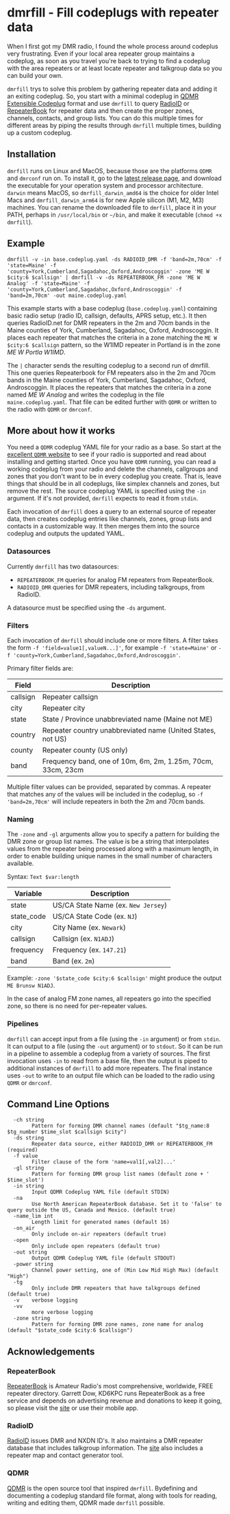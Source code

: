 # dmrfill - Fill codeplugs with repeater data

When I first got my DMR radio, I found the whole process around codeplus very frustrating. Even if your local area repeater group maintains a codeplug, as soon as you travel you're back to trying to find a codeplug with the area repeaters or at least locate repeater and talkgroup data so you can build your own.

`dmrfill` trys to solve this problem by gathering repeater data and adding it an exiting codeplug. So, you start with a minimal codeplug in [QDMR Extensible Codeplug](https://dm3mat.darc.de/qdmr/manual/ch03.html) format and use `dmrfill` to query [RadioID](https://radioid.net/) or [RepeaterBook](https://www.repeaterbook.com/) for repeater data and then create the proper zones, channels, contacts, and group lists. You can do this multiple times for different areas by piping the results through `dmrfill` multiple times, building up a custom codeplug.

## Installation

`dmrfill` runs on Linux and MacOS, because those are the platforms `QDMR` and `dmrconf` run on. To install it, go to the [latest release page](https://github.com/jancona/dmrfill/releases/latest), and download the executable for your operation system and processor architecture. `darwin` means MacOS, so `dmrfill_darwin_amd64` is the choice for older Intel Macs and `dmrfill_darwin_arm64` is for new Apple silicon (M1, M2, M3) machines. You can rename the downloaded file to `dmrfill`, place it in your PATH, perhaps in `/usr/local/bin` or `~/bin`, and make it executable (`chmod +x dmrfill`).

## Example

```
dmrfill -v -in base.codeplug.yaml -ds RADIOID_DMR -f 'band=2m,70cm' -f 'state=Maine' -f 'county=York,Cumberland,Sagadahoc,Oxford,Androscoggin' -zone 'ME W $city:6 $callsign' | dmrfill -v -ds REPEATERBOOK_FM -zone 'ME W Analog' -f 'state=Maine' -f 'county=York,Cumberland,Sagadahoc,Oxford,Androscoggin' -f 'band=2m,70cm' -out maine.codeplug.yaml
```

This example starts with a base codeplug (`base.codeplug.yaml`) containing basic radio setup (radio ID, callsign, defaults, APRS setup, etc.). It then queries RadioID.net for DMR repeaters in the 2m and 70cm bands in the Maine counties of York, Cumberland, Sagadahoc, Oxford, Androscoggin. It places each repeater that matches the criteria in a zone matching the `ME W $city:6 $callsign` pattern, so the W1IMD repeater in Portland is in the zone _ME W Portla W1IMD_.

The `|` character sends the resulting codeplug to a second run of dmrfill. This one queries Repeaterbook for FM repeaters also in the 2m and 70cm bands in the Maine counties of York, Cumberland, Sagadahoc, Oxford, Androscoggin. It places the repeaters that matches the criteria in a zone named _ME W Analog_ and writes the codeplug in the file `maine.codeplug.yaml`. That file can be edited further with `QDMR` or written to the radio with `QDMR` or `dmrconf`.

## More about how it works

You need a `QDMR` codeplug YAML file for your radio as a base. So start at the [excellent `QDMR` website](https://dm3mat.darc.de/qdmr/) to see if your radio is supported and read about installing and getting started. Once you have `QDMR` running, you can read a working codeplug from your radio and delete the channels, callgroups and zones that you don't want to be in every codeplug you create. That is, leave things that should be in all codeplugs, like simplex channels and zones, but remove the rest. The source codeplug YAML is specified using the `-in` argument. If it's not provided, `dmrfill` expects to read it from `stdin`.

Each invocation of `dmrfill` does a query to an external source of repeater data, then creates codeplug entries like channels, zones, group lists and contacts in a customizable way. It then merges them into the source codeplug and outputs the updated YAML.

### Datasources

Currently `dmrfill` has two datasources:

* `REPEATERBOOK_FM` queries for analog FM repeaters from RepeaterBook.
* `RADIOID_DMR` queries for DMR repeaters, including talkgroups, from RadioID.

A datasource must be specified using the `-ds` argument.

### Filters

Each invocation of `dmrfill` should include one or more filters. A filter takes the form `-f 'field=value1[,valueN...]'`, for example `-f 'state=Maine'` or `-f 'county=York,Cumberland,Sagadahoc,Oxford,Androscoggin'`.

Primary filter fields are:

| Field      | Description |
| ---------- |-------------|
| callsign   | Repeater callsign |
| city       | Repeater city |
| state      | State / Province unabbreviated name (Maine not ME) |
| country    | Repeater country unabbreviated name (United States, not US) |
| county     | Repeater county (US only) |
| band       | Frequency band, one of 10m, 6m, 2m, 1.25m, 70cm, 33cm, 23cm |

Multiple filter values can be provided, separated by commas. A repeater that matches any of the values will be included in the codeplug, so `-f 'band=2m,70cm'` will include repeaters in both the 2m and 70cm bands.

### Naming

The `-zone` and `-gl` arguments allow you to specify a pattern for building the DMR zone or group list names. The value is be a string that interpolates values from the repeater being processed along with a maximum length, in order to enable building unique names in the small number of characters available.

Syntax: `Text $var:length`

| Variable   | Description |
| ---------- |-------------|
| state      | US/CA State Name (ex. `New Jersey`) |
| state_code | US/CA State Code (ex. `NJ`) |
| city       | City Name (ex. `Newark`)      |
| callsign   | Callsign (ex. `N1ADJ`) |
| frequency  | Frequency (ex. `147.21`) |
| band       | Band (ex. `2m`) |

Example: `-zone '$state_code $city:6 $callsign'` might produce the output `ME Brunsw N1ADJ`.

In the case of analog FM zone names, all repeaters go into the specified zone, so there is no need for per-repeater values.

### Pipelines

`dmrfill` can accept input from a file (using the `-in` argument) or from `stdin`. It can output to a file (using the `-out` argument) or to `stdout`. So it can be run in a pipeline to assemble a codeplug from a variety of sources. The first invocation uses `-in` to read from a base file, then the output is piped to additional instances of `dmrfill` to add more repeaters. The final instance uses `-out` to write to an output file which can be loaded to the radio using `QDMR` or `dmrconf`.

## Command Line Options

```
  -ch string
    	Pattern for forming DMR channel names (default "$tg_name:8 $tg_number $time_slot $callsign $city")
  -ds string
    	Repeater data source, either RADIOID_DMR or REPEATERBOOK_FM (required)
  -f value
    	Filter clause of the form 'name=val1[,val2]...'
  -gl string
    	Pattern for forming DMR group list names (default zone + ' $time_slot')
  -in string
    	Input QDMR Codeplug YAML file (default STDIN)
  -na
    	Use North American RepeaterBook database. Set it to 'false' to query outside the US, Canada and Mexico. (default true)
  -name_lim int
    	Length limit for generated names (default 16)
  -on_air
    	Only include on-air repeaters (default true)
  -open
    	Only include open repeaters (default true)
  -out string
    	Output QDMR Codeplug YAML file (default STDOUT)
  -power string
    	Channel power setting, one of (Min Low Mid High Max) (default "High")
  -tg
    	Only include DMR repeaters that have talkgroups defined (default true)
  -v	verbose logging
  -vv
    	more verbose logging
  -zone string
    	Pattern for forming DMR zone names, zone name for analog (default "$state_code $city:6 $callsign")
```

## Acknowledgements

### RepeaterBook
[RepeaterBook](https://repeaterbook.com/) is Amateur Radio's most comprehensive, worldwide, FREE repeater directory. Garrett Dow, KD6KPC runs RepeaterBook as a free service and depends on advertising revenue and donations to keep it going, so please visit the [site](https://repeaterbook.com/) or use their mobile app.

### RadioID
[RadioID](https://radioid.net/) issues DMR and NXDN ID's. It also maintains a DMR repeater database that includes talkgroup information. The [site](https://radioid.net/) also includes a repeater map and contact generator tool.

### QDMR
[QDMR](https://dm3mat.darc.de/qdmr/) is the open source tool that inspired `dmrfill`. Bydefining and documenting a codeplug standard file format, along with tools for reading, writing and editing them, QDMR made `dmrfill` possible.

<!--
### Geonames

-->